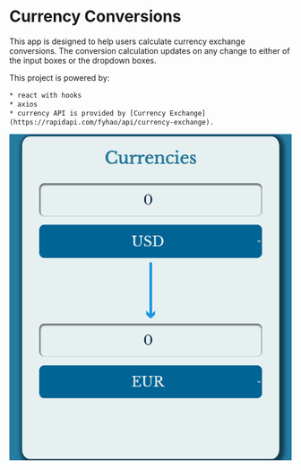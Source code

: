 # Currency Conversions



This app is designed to help users calculate currency exchange conversions. The conversion calculation updates on any change to either of the input boxes or the dropdown boxes.

This project is powered by:

    * react with hooks
    * axios
    * currency API is provided by [Currency Exchange](https://rapidapi.com/fyhao/api/currency-exchange).

![Demo](demo.gif)
